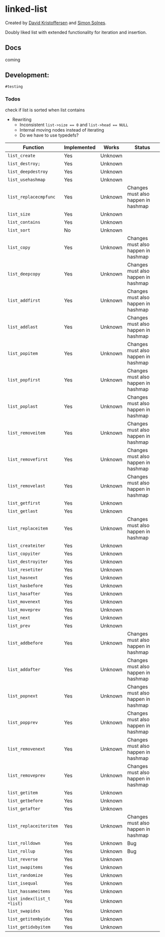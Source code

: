 # linked-list

Created by [David Kristoffersen](https://github.com/davidkristoffersen/) and [Simon Solnes](https://github.com/simonsolnes/).

Doubly liked list with extended functionality for iteration and insertion.

## Docs
coming

## Development:

```Markdown
#testing
```

### Todos
check if list is sorted when list contains
* Rewriting
	* Inconsistent `list->size == 0` and `list->head == NULL`
	* Internal moving nodes instead of iterating
	* Do we have to use typedefs?

| Function 						| Implemented 	| Works		| Status	|
|-------------------------------|---------------|-----------|-----------|
| `list_create`					| Yes			| Unknown	||
| `list_destroy;`				| Yes			| Unknown	||
| `list_deepdestroy`			| Yes			| Unknown	||
| `list_usehashmap`				| Yes			| Unknown	||
| `list_replacecmpfunc`			| Yes			| Unknown	| Changes must also happen in hashmap|
| `list_size`					| Yes			| Unknown	||
| `list_contains`				| Yes			| Unknown	||
| `list_sort`					| No			| Unknown	||
| `list_copy`					| Yes			| Unknown	| Changes must also happen in hashmap|
| `list_deepcopy`				| Yes			| Unknown	| Changes must also happen in hashmap|
| `list_addfirst`				| Yes			| Unknown	| Changes must also happen in hashmap|
| `list_addlast`				| Yes			| Unknown	| Changes must also happen in hashmap|
| `list_popitem`				| Yes			| Unknown	| Changes must also happen in hashmap|
| `list_popfirst`				| Yes			| Unknown	| Changes must also happen in hashmap|
| `list_poplast`				| Yes			| Unknown	| Changes must also happen in hashmap|
| `list_removeitem`				| Yes			| Unknown	| Changes must also happen in hashmap|
| `list_removefirst`			| Yes			| Unknown	| Changes must also happen in hashmap|
| `list_removelast`				| Yes			| Unknown	| Changes must also happen in hashmap|
| `list_getfirst`				| Yes			| Unknown	||
| `list_getlast`				| Yes			| Unknown	||
| `list_replaceitem`			| Yes			| Unknown	|Changes must also happen in hashmap|
| `list_createiter`				| Yes			| Unknown	||
| `list_copyiter`				| Yes			| Unknown	||
| `list_destroyiter`			| Yes			| Unknown	||
| `list_resetiter`				| Yes			| Unknown	||
| `list_hasnext`				| Yes			| Unknown	||
| `list_hasbefore`				| Yes			| Unknown	||
| `list_hasafter`				| Yes			| Unknown	||
| `list_movenext`				| Yes			| Unknown	||
| `list_moveprev`				| Yes			| Unknown	||
| `list_next`					| Yes			| Unknown	||
| `list_prev`					| Yes			| Unknown	||
| `list_addbefore`				| Yes			| Unknown	| Changes must also happen in hashmap|
| `list_addafter`				| Yes			| Unknown	| Changes must also happen in hashmap|
| `list_popnext`				| Yes			| Unknown	| Changes must also happen in hashmap|
| `list_popprev`				| Yes			| Unknown	| Changes must also happen in hashmap|
| `list_removenext`				| Yes			| Unknown	| Changes must also happen in hashmap|
| `list_removeprev`				| Yes			| Unknown	| Changes must also happen in hashmap|
| `list_getitem`				| Yes			| Unknown	||
| `list_getbefore`				| Yes			| Unknown	||
| `list_getafter`				| Yes			| Unknown	||
| `list_replaceiteritem`		| Yes			| Unknown	| Changes must also happen in hashmap|
| `list_rolldown`				| Yes			| Unknown	|Bug|
| `list_rollup`					| Yes			| Unknown	|Bug|
| `list_reverse`				| Yes			| Unknown	||
| `list_swapitems`				| Yes			| Unknown	||
| `list_randomize`				| Yes			| Unknown	||
| `list_isequal`				| Yes			| Unknown	||
| `list_hassameitems`			| Yes			| Unknown	||
| `list_index(list_t *list)`	| Yes			| Unknown	||
| `list_swapidxs`				| Yes			| Unknown	||
| `list_getitembyidx`			| Yes			| Unknown	||
| `list_getidxbyitem`			| Yes			| Unknown	||
